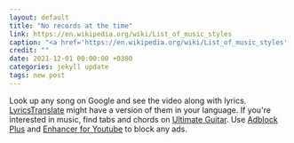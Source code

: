 ```yaml
---
layout: default
title: "No records at the time"
link: https://en.wikipedia.org/wiki/List_of_music_styles
caption: "<a href='https://en.wikipedia.org/wiki/List_of_music_styles' target='_blank'>Read more…</a>"
credit: ""
date: 2021-12-01 00:00:00 +0300
categories: jekyll update
tags: new post
---
```


Look up any song on Google and see the video along with lyrics. <a href="https://lyricstranslate.com/en/languages.html" target="_blank">LyricsTranslate</a> might have a version of them in your language. If you're interested in music, find tabs and chords on <a href="https://www.ultimate-guitar.com/explore" target="_blank">Ultimate Guitar</a>. Use <a href="https://adblockplus.org/" target="_blank">Adblock Plus</a> and <a href="https://www.mrfdev.com/enhancer-for-youtube" target="_blank">Enhancer for Youtube</a> to block any ads.
